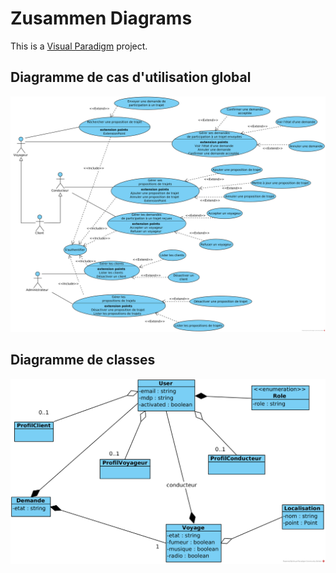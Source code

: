 # Zusammen Diagrams
This is a [Visual Paradigm](https://www.visual-paradigm.com/download/community.jsp)
project.

## Diagramme de cas d'utilisation global
![Diagramme de cas d'utilisation global](cas-utilisation-global.png)

## Diagramme de classes
![Diagramme de classes](diagramme-classes.png)
